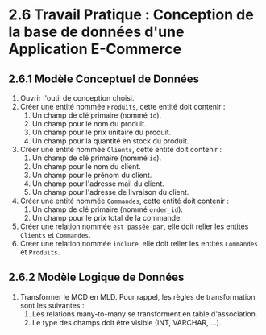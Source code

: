 # 2.6 Travail Pratique : Conception de la base de données d'une Application E-Commerce

## 2.6.1 Modèle Conceptuel de Données

1. Ouvrir l'outil de conception choisi.
2. Créer une entité nommée `Produits`, cette entité doit contenir :
   1. Un champ de clé primaire (nommé `id`).
   2. Un champ pour le nom du produit.
   3. Un champ pour le prix unitaire du produit.
   4. Un champ pour la quantité en stock du produit.
3. Créer une entité nommée `Clients`, cette entité doit contenir :
   1. Un champ de clé primaire (nommé `id`).
   2. Un champ pour le nom du client.
   3. Un champ pour le prénom du client.
   4. Un champ pour l'adresse mail du client.
   5. Un champ pour l'adresse de livraison du client.
4. Créer une entité nommée `Commandes`, cette entité doit contenir :
   1. Un champ de clé primaire (nommé `order_id`).
   2. Un champ pour le prix total de la commande.
5. Créer une relation nommée `est passée par`, elle doit relier les entités `Clients` et `Commandes`.
6. Creer une relation nommée `inclure`, elle doit relier les entités `Commandes` et `Produits`.

## 2.6.2 Modèle Logique de Données

1. Transformer le MCD en MLD. Pour rappel, les règles de transformation sont les suivantes :
   1. Les relations many-to-many se transforment en table d'association.
   2. Le type des champs doit être visible (INT, VARCHAR, ...).